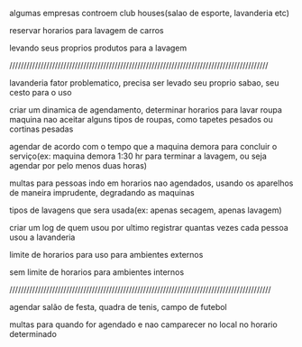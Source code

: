 algumas empresas controem club houses(salao de esporte, lavanderia etc)

reservar horarios para lavagem de carros

levando seus proprios produtos para a lavagem

///////////////////////////////////////////////////////////////////////////////////////////

lavanderia fator problematico, precisa ser levado seu proprio sabao, seu cesto para o uso

criar um dinamica de agendamento, determinar horarios para lavar roupa
    maquina nao aceitar alguns tipos de roupas, como tapetes pesados ou cortinas pesadas

agendar de acordo com o tempo que a maquina demora para concluir o serviço(ex: maquina demora 1:30 hr para terminar a lavagem, ou seja agendar por pelo menos duas horas)

multas para pessoas indo em horarios nao agendados, usando os aparelhos de maneira imprudente, degradando as maquinas

tipos de lavagens que sera usada(ex: apenas secagem, apenas lavagem)

criar um log de quem usou por ultimo
    registrar quantas vezes cada pessoa usou a lavanderia

limite de horarios para uso para ambientes externos

sem limite de horarios para ambientes internos

////////////////////////////////////////////////////////////////////////////////////////////

agendar salão de festa, quadra de tenis, campo de futebol

multas para quando for agendado e nao camparecer no local no horario determinado

